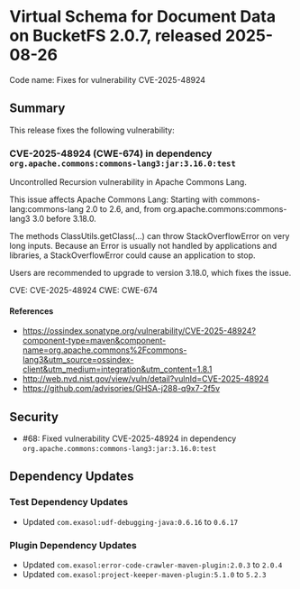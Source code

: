 # Virtual Schema for Document Data on BucketFS 2.0.7, released 2025-08-26

Code name: Fixes for vulnerability CVE-2025-48924

## Summary

This release fixes the following vulnerability:

### CVE-2025-48924 (CWE-674) in dependency `org.apache.commons:commons-lang3:jar:3.16.0:test`

Uncontrolled Recursion vulnerability in Apache Commons Lang.

This issue affects Apache Commons Lang: Starting with commons-lang:commons-lang 2.0 to 2.6, and, from org.apache.commons:commons-lang3 3.0 before 3.18.0.

The methods ClassUtils.getClass(...) can throw StackOverflowError on very long inputs. Because an Error is usually not handled by applications and libraries, a 
StackOverflowError could cause an application to stop.

Users are recommended to upgrade to version 3.18.0, which fixes the issue.

CVE: CVE-2025-48924
CWE: CWE-674

#### References

- https://ossindex.sonatype.org/vulnerability/CVE-2025-48924?component-type=maven&component-name=org.apache.commons%2Fcommons-lang3&utm_source=ossindex-client&utm_medium=integration&utm_content=1.8.1
- http://web.nvd.nist.gov/view/vuln/detail?vulnId=CVE-2025-48924
- https://github.com/advisories/GHSA-j288-q9x7-2f5v

## Security

* #68: Fixed vulnerability CVE-2025-48924 in dependency `org.apache.commons:commons-lang3:jar:3.16.0:test`

## Dependency Updates

### Test Dependency Updates

* Updated `com.exasol:udf-debugging-java:0.6.16` to `0.6.17`

### Plugin Dependency Updates

* Updated `com.exasol:error-code-crawler-maven-plugin:2.0.3` to `2.0.4`
* Updated `com.exasol:project-keeper-maven-plugin:5.1.0` to `5.2.3`
